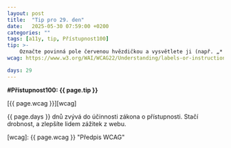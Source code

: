 ```yaml
---
layout: post
title:  "Tip pro 29. den"
date:   2025-05-30 07:59:00 +0200
categories: ""
tags: [a11y, tip, Přístupnost100]
tip: >- 
    Označte povinná pole červenou hvězdičkou a vysvětlete ji (např. „* Povinné pole“). Uživatelům čteček pomůže atribut required. 
wcag: https://www.w3.org/WAI/WCAG22/Understanding/labels-or-instructions

days: 29
---
```

**#Přístupnost100: {{ page.tip }}**

[{{ page.wcag }}][wcag]

{{ page.days }} dnů zvývá do účinnosti zákona o přístupnosti. Stačí drobnost, a zlepšíte lidem zážitek z webu.

[wcag]: {{ page.wcag }} "Předpis WCAG"
